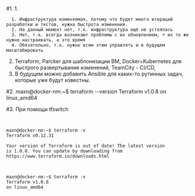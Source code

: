#1.
1. 

      1. Инфраструктура изменяемая, потому что будет много итераций разработки и тестов, нужна быстрота изменения.
      2. На данный момент нет, т.к. инфраструктура ещё не устоялась
      3. Нет, т.к. всегда возникают проблемы с их обновлением, + их то же нужно настраивать, а это время
      4. Обязательно, т.к. нужно всем этим управлять и в будущем масштабировать

2. Terraform, Parcker для шаблонизации ВМ, Docker+Kubernetes для быстрого развертывания изменений, TeamCity - CI/CD, 
3. В будущем можно добавить Ansible для каких-то рутинных задач, которые уже будут известны.

#2.
maxn@docker-nm:~$ terraform --version
Terraform v1.0.8
on linux_amd64


#3.
При помощи tfswitch

```shell


maxn@docker-nm:~$ terraform -v
Terraform v0.12.31

Your version of Terraform is out of date! The latest version
is 1.0.8. You can update by downloading from https://www.terraform.io/downloads.html



maxn@docker-nm:~$ terraform -v
Terraform v1.0.8
on linux_amd64


```